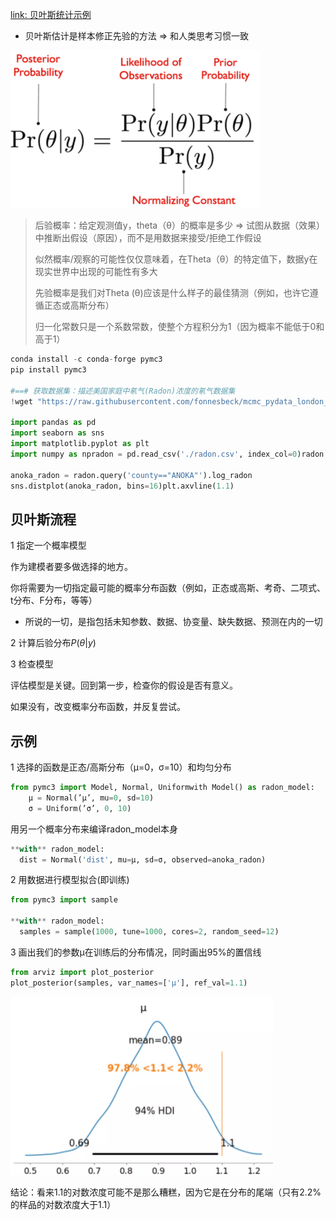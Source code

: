 [link: 贝叶斯统计示例](http://mp.weixin.qq.com/s?__biz=MzIyNjM2MzQyNg==&mid=2247569988&idx=1&sn=385113711d99a59ecab5e330ed6194e9&chksm=e8720309df058a1f583b3f9c042e4e3211a4dc3e2976a56fe64c21b1b83b3b59e014922ea265&mpshare=1&scene=24&srcid=05233d2fBZrSCYx2Rf1dCfKX&sharer_sharetime=1621792140189&sharer_shareid=04169dcd804a29a99e43aea044294546#rd)

- 贝叶斯估计是样本修正先验的方法 => 和人类思考习惯一致

<img src="https://raw.githubusercontent.com/DaiDuncan/PicUploader/main/img3/20210523194949.png" alt="图片" style="zoom:50%;" />

> 后验概率：给定观测值y，theta（θ）的概率是多少 => 试图从数据（效果）中推断出假设（原因），而不是用数据来接受/拒绝工作假设
>
> 似然概率/观察的可能性仅仅意味着，在Theta（θ）的特定值下，数据y在现实世界中出现的可能性有多大
>
> 先验概率是我们对Theta (θ)应该是什么样子的最佳猜测（例如，也许它遵循正态或高斯分布）
>
> 归一化常数只是一个系数常数，使整个方程积分为1（因为概率不能低于0和高于1）

```python
conda install -c conda-forge pymc3
pip install pymc3

#==# 获取数据集：描述美国家庭中氡气(Radon)浓度的氡气数据集
!wget "https://raw.githubusercontent.com/fonnesbeck/mcmc_pydata_london_2019/master/data/radon.csv"

import pandas as pd
import seaborn as sns
import matplotlib.pyplot as plt
import numpy as npradon = pd.read_csv('./radon.csv', index_col=0)radon.head()

anoka_radon = radon.query('county=="ANOKA"').log_radon
sns.distplot(anoka_radon, bins=16)plt.axvline(1.1)
```

## 贝叶斯流程

1 指定一个概率模型

作为建模者要多做选择的地方。

你将需要为一切指定最可能的概率分布函数（例如，正态或高斯、考奇、二项式、t分布、F分布，等等）

- 所说的一切，是指包括未知参数、数据、协变量、缺失数据、预测在内的一切



2 计算后验分布$P(\theta|y)$



3 检查模型

评估模型是关键。回到第一步，检查你的假设是否有意义。

如果没有，改变概率分布函数，并反复尝试。



## 示例

1 选择的函数是正态/高斯分布（μ=0，σ=10）和均匀分布

```python
from pymc3 import Model, Normal, Uniformwith Model() as radon_model: 
    μ = Normal(’μ’, mu=0, sd=10) 
    σ = Uniform(’σ’, 0, 10)
```



用另一个概率分布来编译radon_model本身

```python
**with** radon_model:
  dist = Normal('dist', mu=μ, sd=σ, observed=anoka_radon)
```



2 用数据进行模型拟合(即训练)

```python
from pymc3 import sample 
 
**with** radon_model: 
  samples = sample(1000, tune=1000, cores=2, random_seed=12)
```



3 画出我们的参数μ在训练后的分布情况，同时画出95%的置信线

```python
from arviz import plot_posterior
plot_posterior(samples, var_names=['μ'], ref_val=1.1)
```

<img src="https://raw.githubusercontent.com/DaiDuncan/PicUploader/main/img3/20210523195723.webp" alt="图片" style="zoom:50%;" />

结论：看来1.1的对数浓度可能不是那么糟糕，因为它是在分布的尾端（只有2.2%的样品的对数浓度大于1.1）





